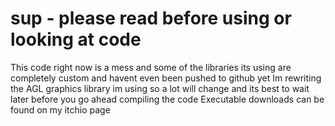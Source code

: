 # sup - please read before using or looking at code

This code right now is a mess and some of the libraries its using are completely custom and havent even been pushed to github yet
Im rewriting the AGL graphics library im using so a lot will change and its best to wait later before you go ahead compiling the code
Executable downloads can be found on my itchio page
